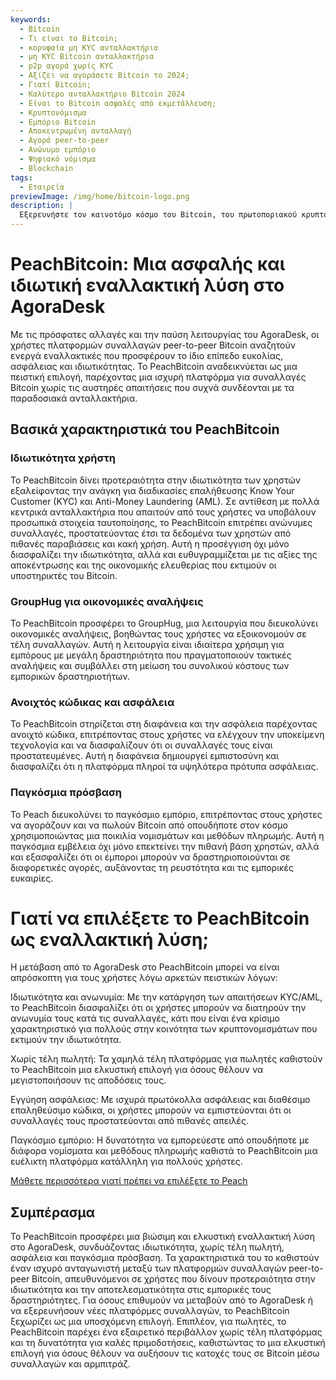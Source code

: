 ```yaml
---
keywords:
  - Bitcoin
  - Τι είναι το Bitcoin;
  - κορυφαία μη KYC ανταλλακτήρια
  - μη KYC Bitcoin ανταλλακτήρια
  - p2p αγορά χωρίς KYC
  - Αξίζει να αγοράσετε Bitcoin το 2024;
  - Γιατί Bitcoin;
  - Καλύτερο ανταλλακτήριο Bitcoin 2024
  - Είναι το Bitcoin ασφαλές από εκμετάλλευση;
  - Κρυπτονόμισμα
  - Εμπόριο Bitcoin
  - Αποκεντρωμένη ανταλλαγή
  - Αγορά peer-to-peer
  - Ανώνυμο εμπόριο
  - Ψηφιακό νόμισμα
  - Blockchain
tags:
  - Εταιρεία
previewImage: /img/home/bitcoin-logo.png
description: |
  Εξερευνήστε τον καινοτόμο κόσμο του Bitcoin, του πρωτοποριακού κρυπτονομίσματος που επιτρέπει ασφαλείς, αποκεντρωμένες συναλλαγές σε ένα παγκόσμιο δίκτυο. Μάθετε για τα κορυφαία μη-KYC Bitcoin ανταλλακτήρια, τις αγορές peer-to-peer και τα οφέλη των ανώνυμων συναλλαγών Bitcoin. Ανακαλύψτε γιατί το Bitcoin παραμένει μια πολύτιμη επένδυση το 2024 και πώς διατηρεί την ασφάλεια ενάντια στην εκμετάλλευση.
---
```


# PeachBitcoin: Μια ασφαλής και ιδιωτική εναλλακτική λύση στο AgoraDesk

Με τις πρόσφατες αλλαγές και την παύση λειτουργίας του AgoraDesk, οι χρήστες πλατφορμών συναλλαγών peer-to-peer Bitcoin αναζητούν ενεργά εναλλακτικές που προσφέρουν το ίδιο επίπεδο ευκολίας, ασφάλειας και ιδιωτικότητας. Το PeachBitcoin αναδεικνύεται ως μια πειστική επιλογή, παρέχοντας μια ισχυρή πλατφόρμα για συναλλαγές Bitcoin χωρίς τις αυστηρές απαιτήσεις που συχνά συνδέονται με τα παραδοσιακά ανταλλακτήρια.

## Βασικά χαρακτηριστικά του PeachBitcoin

### Ιδιωτικότητα χρήστη 

Το PeachBitcoin δίνει προτεραιότητα στην ιδιωτικότητα των χρηστών εξαλείφοντας την ανάγκη για διαδικασίες επαλήθευσης Know Your Customer (KYC) και Anti-Money Laundering (AML). Σε αντίθεση με πολλά κεντρικά ανταλλακτήρια που απαιτούν από τους χρήστες να υποβάλουν προσωπικά στοιχεία ταυτοποίησης, το PeachBitcoin επιτρέπει ανώνυμες συναλλαγές, προστατεύοντας έτσι τα δεδομένα των χρηστών από πιθανές παραβιάσεις και κακή χρήση. Αυτή η προσέγγιση όχι μόνο διασφαλίζει την ιδιωτικότητα, αλλά και ευθυγραμμίζεται με τις αξίες της αποκέντρωσης και της οικονομικής ελευθερίας που εκτιμούν οι υποστηρικτές του Bitcoin.

### GroupHug για οικονομικές αναλήψεις

Το PeachBitcoin προσφέρει το GroupHug, μια λειτουργία που διευκολύνει οικονομικές αναλήψεις, βοηθώντας τους χρήστες να εξοικονομούν σε τέλη συναλλαγών. Αυτή η λειτουργία είναι ιδιαίτερα χρήσιμη για εμπόρους με μεγάλη δραστηριότητα που πραγματοποιούν τακτικές αναλήψεις και συμβάλλει στη μείωση του συνολικού κόστους των εμπορικών δραστηριοτήτων.

### Ανοιχτός κώδικας και ασφάλεια

Το PeachBitcoin στηρίζεται στη διαφάνεια και την ασφάλεια παρέχοντας ανοιχτό κώδικα, επιτρέποντας στους χρήστες να ελέγχουν την υποκείμενη τεχνολογία και να διασφαλίζουν ότι οι συναλλαγές τους είναι προστατευμένες. Αυτή η διαφάνεια δημιουργεί εμπιστοσύνη και διασφαλίζει ότι η πλατφόρμα πληροί τα υψηλότερα πρότυπα ασφάλειας.

### Παγκόσμια πρόσβαση

Το Peach διευκολύνει το παγκόσμιο εμπόριο, επιτρέποντας στους χρήστες να αγοράζουν και να πωλούν Bitcoin από οπουδήποτε στον κόσμο χρησιμοποιώντας μια ποικιλία νομισμάτων και μεθόδων πληρωμής. Αυτή η παγκόσμια εμβέλεια όχι μόνο επεκτείνει την πιθανή βάση χρηστών, αλλά και εξασφαλίζει ότι οι έμποροι μπορούν να δραστηριοποιούνται σε διαφορετικές αγορές, αυξάνοντας τη ρευστότητα και τις εμπορικές ευκαιρίες.

# Γιατί να επιλέξετε το PeachBitcoin ως εναλλακτική λύση;

Η μετάβαση από το AgoraDesk στο PeachBitcoin μπορεί να είναι απρόσκοπτη για τους χρήστες λόγω αρκετών πειστικών λόγων:

Ιδιωτικότητα και ανωνυμία: Με την κατάργηση των απαιτήσεων KYC/AML, το PeachBitcoin διασφαλίζει ότι οι χρήστες μπορούν να διατηρούν την ανωνυμία τους κατά τις συναλλαγές, κάτι που είναι ένα κρίσιμο χαρακτηριστικό για πολλούς στην κοινότητα των κρυπτονομισμάτων που εκτιμούν την ιδιωτικότητα.

Χωρίς τέλη πωλητή: Τα χαμηλά τέλη πλατφόρμας για πωλητές καθιστούν το PeachBitcoin μια ελκυστική επιλογή για όσους θέλουν να μεγιστοποιήσουν τις αποδόσεις τους.

Εγγύηση ασφάλειας: Με ισχυρά πρωτόκολλα ασφάλειας και διαθέσιμο επαληθεύσιμο κώδικα, οι χρήστες μπορούν να εμπιστεύονται ότι οι συναλλαγές τους προστατεύονται από πιθανές απειλές.

Παγκόσμιο εμπόριο: Η δυνατότητα να εμπορεύεστε από οπουδήποτε με διάφορα νομίσματα και μεθόδους πληρωμής καθιστά το PeachBitcoin μια ευέλικτη πλατφόρμα κατάλληλη για πολλούς χρήστες.

[Μάθετε περισσότερα γιατί πρέπει να επιλέξετε το Peach](https://peachbitcoin.com/blog/Why-Choose-Peach/)

## Συμπέρασμα

Το PeachBitcoin προσφέρει μια βιώσιμη και ελκυστική εναλλακτική λύση στο AgoraDesk, συνδυάζοντας ιδιωτικότητα, χωρίς τέλη πωλητή, ασφάλεια και παγκόσμια πρόσβαση. Τα χαρακτηριστικά του το καθιστούν έναν ισχυρό ανταγωνιστή μεταξύ των πλατφορμών συναλλαγών peer-to-peer Bitcoin, απευθυνόμενοι σε χρήστες που δίνουν προτεραιότητα στην ιδιωτικότητα και την αποτελεσματικότητα στις εμπορικές τους δραστηριότητες. Για όσους επιθυμούν να μεταβούν από το AgoraDesk ή να εξερευνήσουν νέες πλατφόρμες συναλλαγών, το PeachBitcoin ξεχωρίζει ως μια υποσχόμενη επιλογή.
Επιπλέον, για πωλητές, το PeachBitcoin παρέχει ένα εξαιρετικό περιβάλλον χωρίς τέλη πλατφόρμας και τη δυνατότητα για καλές πριμοδοτήσεις, καθιστώντας το μια ελκυστική επιλογή για όσους θέλουν να αυξήσουν τις κατοχές τους σε Bitcoin μέσω συναλλαγών και αρμπιτράζ.
